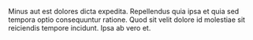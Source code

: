 Minus aut est dolores dicta expedita.
Repellendus quia ipsa et quia sed tempora optio consequuntur ratione.
Quod sit velit dolore id molestiae sit reiciendis tempore incidunt.
Ipsa ab vero et.